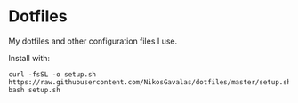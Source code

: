 # Dotfiles

My dotfiles and other configuration files I use.

Install with:
```
curl -fsSL -o setup.sh https://raw.githubusercontent.com/NikosGavalas/dotfiles/master/setup.sh; bash setup.sh
```
